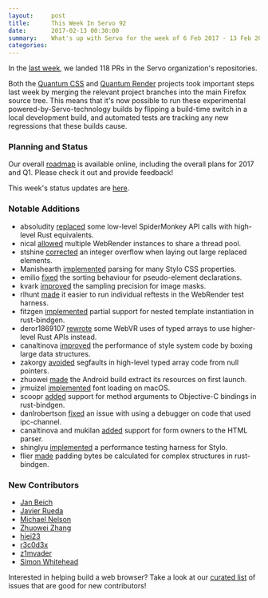 ```yaml
---
layout:     post
title:      This Week In Servo 92
date:       2017-02-13 00:30:00
summary:    What's up with Servo for the week of 6 Feb 2017 - 13 Feb 2017
categories:
---
```


In the [last week](https://github.com/pulls?utf8=%E2%9C%93&q=is%3Apr+is%3Amerged+closed%3A2017-02-06..2017-02-13+user%3Aservo+),
we landed 118 PRs in the Servo organization's repositories.

Both the [Quantum CSS](https://groups.google.com/forum/#!topic/mozilla.dev.platform/acolCIYh0RI) and
[Quantum Render](https://groups.google.com/forum/#!topic/mozilla.dev.platform/_D8PbwHaomw) projects took important steps last
week by merging the relevant project branches into the main Firefox source tree. This means that it's now possible to run
these experimental powered-by-Servo-technology builds by flipping a build-time switch in a local development build, and
automated tests are tracking any new regressions that these builds cause.

### Planning and Status

Our overall [roadmap](https://github.com/servo/servo/wiki/Roadmap) is available online, including the overall plans for 2017 and Q1. Please check it out and provide feedback!

This week's status updates are [here](https://www.standu.ps/project/servo/).

### Notable Additions

- absoludity [replaced](https://github.com/servo/servo/pull/15510) some low-level SpiderMonkey API calls with high-level Rust equivalents.
- nical [allowed](https://github.com/servo/webrender/pull/855) multiple WebRender instances to share a thread pool.
- stshine [corrected](https://github.com/servo/servo/pull/15469) an integer overflow when laying out large replaced elements.
- Manishearth [implemented](https://github.com/servo/servo/pull/15463/) parsing for many Stylo CSS properties.
- emilio [fixed](https://github.com/servo/servo/pull/15459) the sorting behaviour for pseudo-element declarations.
- kvark [improved](https://github.com/servo/webrender/pull/853) the sampling precision for image masks.
- rlhunt [made](https://github.com/servo/webrender/pull/845) it easier to run individual reftests in the WebRender test harness.
- fitzgen [implemented](https://github.com/servo/rust-bindgen/pull/491) partial support for nested template instantiation in rust-bindgen.
- deror1869107 [rewrote](https://github.com/servo/servo/pull/15427) some WebVR uses of typed arrays to use higher-level Rust APIs instead.
- canaltinova [improved](https://github.com/servo/servo/pull/15411) the performance of style system code by boxing large data structures.
- zakorgy [avoided](https://github.com/servo/rust-mozjs/pull/334) segfaults in high-level typed array code from null pointers.
- zhuowei [made](https://github.com/servo/servo/pull/15396) the Android build extract its resources on first launch.
- jrmuizel [implemented](https://github.com/servo/webrender/pull/830) font loading on macOS.
- scoopr [added](https://github.com/servo/rust-bindgen/pull/475) support for method arguments to Objective-C bindings in rust-bindgen.
- danlrobertson [fixed](https://github.com/servo/ipc-channel/pull/137) an issue with using a debugger on code that used ipc-channel.
- canaltinova and mukilan [added](https://github.com/servo/html5ever/pull/249) support for form owners to the HTML parser.
- shinglyu [implemented](https://github.com/servo/servo/pull/15067) a performance testing harness for Stylo.
- flier [made](https://github.com/servo/rust-bindgen/pull/468) padding bytes be calculated for complex structures in rust-bindgen.

### New Contributors

- [Jan Beich](https://github.com/jbeich)
- [Javier Rueda](https://github.com/kekkyojin)
- [Michael Nelson](https://github.com/absoludity)
- [Zhuowei Zhang](https://github.com/zhuowei)
- [hiei23](https://github.com/hiei23)
- [r3c0d3x](https://github.com/r3c0d3x)
- [z1mvader](https://github.com/z1mvader)
- [Simon Whitehead](https://github.com/simon-whitehead)

Interested in helping build a web browser? Take a look at our [curated list](https://starters.servo.org/) of issues that are good for new contributors!
